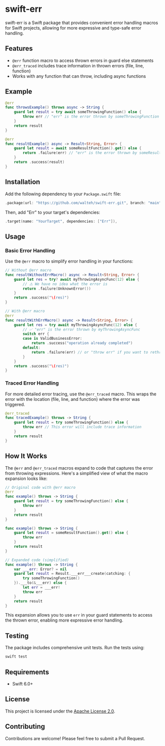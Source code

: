 # swift-err

swift-err is a Swift package that provides convenient error handling macros for Swift projects, allowing for more expressive and type-safe error handling.

## Features

- `@err` function macro to access thrown errors in guard else statements
- `@err_traced` includes trace information in thrown errors (file, line, function)
- Works with any function that can throw, including async functions

## Example

```swift
@err
func throwsExample() throws async -> String {
    guard let result = try await someThrowingFunction() else {
        throw err // "err" is the error thrown by someThrowingFunction
    }
    return result
}

@err
func resultExample() async -> Result<String, Error> {
    guard let result = await someResultFunction().get() else {
        return .failure(err) // "err" is the error thrown by someResultFunction
    }
    return .success(result)
}
```

## Installation

Add the following dependency to your `Package.swift` file:

```swift
.package(url: "https://github.com/walteh/swift-err.git", branch: "main")
```

Then, add "Err" to your target's dependencies:

```swift
.target(name: "YourTarget", dependencies: ["Err"]),
```

## Usage

### Basic Error Handling

Use the `@err` macro to simplify error handling in your functions:

```swift
// Without @err macro
func resultWithoutErrMacro() async -> Result<String, Error> {
    guard let res = try? await myThrowingAsyncFunc(12) else {
        // ⚠️ We have no idea what the error is
        return .failure(UnknownError())
    }
    return .success("\(res)")
}

// With @err macro
@err
func resultWithErrMacro() async -> Result<String, Error> {
    guard let res = try await myThrowingAsyncFunc(12) else {
        // ✅ "err" is the error thrown by myThrowingAsyncFunc
        switch err {
        case is ValidBusinessError:
            return .success("operation already completed")
        default:
            return .failure(err) // or "throw err" if you want to rethrow
        }
    }
    return .success("\(res)")
}
```

### Traced Error Handling

For more detailed error tracing, use the `@err_traced` macro. This wraps the error with the location (file, line, and function) where the error was triggered.

```swift
@err_traced
func tracedExample() throws -> String {
    guard let result = try someThrowingFunction() else {
        throw err // This error will include trace information
    }
    return result
}
```

## How It Works

The `@err` and `@err_traced` macros expand to code that captures the error from throwing expressions. Here's a simplified view of what the macro expansion looks like:

```swift
// Original code with @err macro
@err
func example() throws -> String {
    guard let result = try someThrowingFunction() else {
        throw err
    }
    return result
}

func example() throws -> String {
    guard let result = someResultFunction().get() else {
        throw err
    }
    return result
}

// Expanded code (simplified)
func example() throws -> String {
    var ___err: Error? = nil
    guard let result = Result.___err___create(catching: {
        try someThrowingFunction()
    }).___to(&___err) else {
        let err = ___err!
        throw err
    }
    return result
}
```

This expansion allows you to use `err` in your guard statements to access the thrown error, enabling more expressive error handling.

## Testing

The package includes comprehensive unit tests. Run the tests using:

```bash
swift test
```

## Requirements

- Swift 6.0+

## License

This project is licensed under the [Apache License 2.0](LICENSE).

## Contributing

Contributions are welcome! Please feel free to submit a Pull Request.
